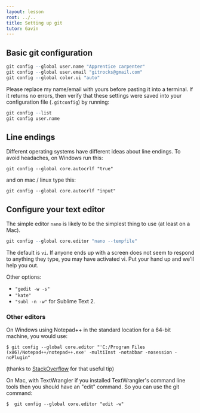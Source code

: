 ```yaml
---
layout: lesson
root: ../..
title: Setting up git
tutor: Gavin
---
```


## Basic git configuration

~~~r
git config --global user.name "Apprentice carpenter"
git config --global user.email "gitrocks@gmail.com"
git config --global color.ui "auto"
~~~


Please replace my name/email with yours before pasting it into a terminal. If it returns no errors, then verify that these settings were saved into your configuration file (`.gitconfig`) by running:

~~~r
git config --list
git config user.name
~~~

## Line endings

Different operating systems have different ideas about line endings.  To avoid headaches, on Windows run this:

~~~
git config --global core.autocrlf "true"
~~~

and on mac / linux type this:

~~~
git config --global core.autocrlf "input"
~~~

## Configure your text editor

The simple editor `nano` is likely to be the simplest thing to use (at least on a Mac).


~~~r
git config --global core.editor "nano --tempfile" 
~~~

The default is `vi`.  If anyone ends up with a screen does not seem to respond to anything they type, you may have activated vi.  Put your hand up and we'll help you out.


Other options:

 * `"gedit -w -s"` 
 * `"kate"`
 * `"subl -n -w"` for Sublime Text 2.

###  Other editors 

On Windows using Notepad++ in the standard location for a 64-bit machine, you would use:

    $ git config --global core.editor "'C:/Program Files (x86)/Notepad++/notepad++.exe' -multiInst -notabbar -nosession -noPlugin"

(thanks to [StackOverflow](http://stackoverflow.com/questions/1634161/how-do-i-use-notepad-or-other-with-msysgit/2486342#2486342)  for that useful tip)

On Mac, with TextWrangler if you installed TextWrangler's command line tools
then you should have an "edit" command. So you can use the git command:

    $  git config --global core.editor "edit -w"
